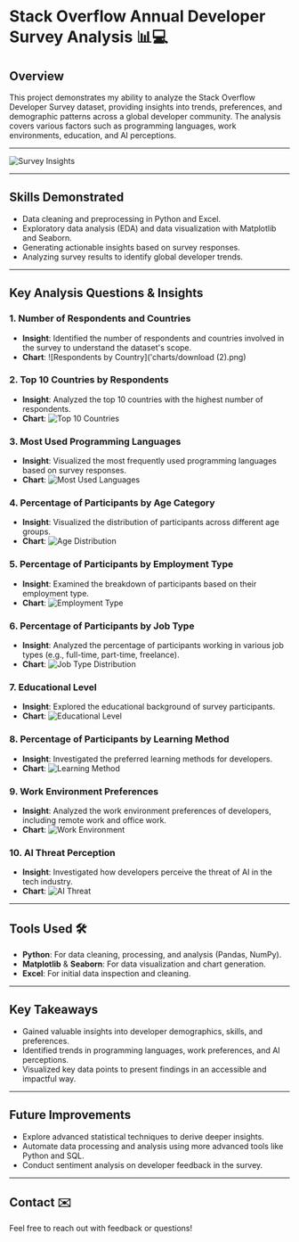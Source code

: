 # Stack Overflow Annual Developer Survey Analysis 📊💻

## **Overview**  
This project demonstrates my ability to analyze the Stack Overflow Developer Survey dataset, providing insights into trends, preferences, and demographic patterns across a global developer community. The analysis covers various factors such as programming languages, work environments, education, and AI perceptions.

---

![Survey Insights](https://github.com/Naveennnkumar-Bit/Stack-Overflow-Dev-Survey-Insights/blob/main/Logo%20for%20stackoverflow_com%20_%20Logo%20design%20contest.jpeg)

---

## **Skills Demonstrated**  
- Data cleaning and preprocessing in Python and Excel.  
- Exploratory data analysis (EDA) and data visualization with Matplotlib and Seaborn.  
- Generating actionable insights based on survey responses.  
- Analyzing survey results to identify global developer trends.

---

## **Key Analysis Questions & Insights**  

### **1. Number of Respondents and Countries**
- **Insight**: Identified the number of respondents and countries involved in the survey to understand the dataset's scope.
- **Chart**: ![Respondents by Country]('charts/download (2).png)

### **2. Top 10 Countries by Respondents**
- **Insight**: Analyzed the top 10 countries with the highest number of respondents.
- **Chart**: ![Top 10 Countries](charts/top_10_countries.png)

### **3. Most Used Programming Languages**
- **Insight**: Visualized the most frequently used programming languages based on survey responses.
- **Chart**: ![Most Used Languages](charts/most_used_languages.png)

### **4. Percentage of Participants by Age Category**
- **Insight**: Visualized the distribution of participants across different age groups.
- **Chart**: ![Age Distribution](charts/age_distribution.png)

### **5. Percentage of Participants by Employment Type**
- **Insight**: Examined the breakdown of participants based on their employment type.
- **Chart**: ![Employment Type](charts/employment_type.png)

### **6. Percentage of Participants by Job Type**
- **Insight**: Analyzed the percentage of participants working in various job types (e.g., full-time, part-time, freelance).
- **Chart**: ![Job Type Distribution](charts/job_type_distribution.png)

### **7. Educational Level**
- **Insight**: Explored the educational background of survey participants.
- **Chart**: ![Educational Level](charts/education_level.png)

### **8. Percentage of Participants by Learning Method**
- **Insight**: Investigated the preferred learning methods for developers.
- **Chart**: ![Learning Method](charts/learning_method.png)

### **9. Work Environment Preferences**
- **Insight**: Analyzed the work environment preferences of developers, including remote work and office work.
- **Chart**: ![Work Environment](charts/work_environment.png)

### **10. AI Threat Perception**
- **Insight**: Investigated how developers perceive the threat of AI in the tech industry.
- **Chart**: ![AI Threat](charts/ai_threat.png)

---

## **Tools Used** 🛠️  
- **Python**: For data cleaning, processing, and analysis (Pandas, NumPy).  
- **Matplotlib** & **Seaborn**: For data visualization and chart generation.  
- **Excel**: For initial data inspection and cleaning.

---

## **Key Takeaways**  
- Gained valuable insights into developer demographics, skills, and preferences.  
- Identified trends in programming languages, work preferences, and AI perceptions.  
- Visualized key data points to present findings in an accessible and impactful way.

---

## **Future Improvements**  
- Explore advanced statistical techniques to derive deeper insights.  
- Automate data processing and analysis using more advanced tools like Python and SQL.  
- Conduct sentiment analysis on developer feedback in the survey.

---

## **Contact** ✉️  
Feel free to reach out with feedback or questions!
